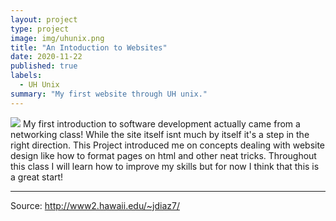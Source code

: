```yaml
---
layout: project
type: project
image: img/uhunix.png
title: "An Intoduction to Websites"
date: 2020-11-22
published: true
labels:
  - UH Unix
summary: "My first website through UH unix."
---
```

<img class="img-fluid" src="../imgwebd.png">
My first introduction to software development actually came from a networking class! While the site itself isnt much by itself it's a step in the right direction. This Project introduced me on concepts dealing with website design like how to format pages on html and other neat tricks. Throughout this class I will learn how to improve my skills but for now I think that this is a great start!


<hr>

Source: <a href="http://www2.hawaii.edu/~jdiaz7/">http://www2.hawaii.edu/~jdiaz7/</a>
